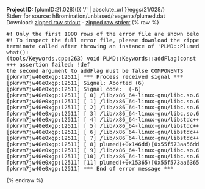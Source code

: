 **Project ID:** [plumID:21.028]({{ '/' | absolute_url }}eggs/21/028/)  
Stderr for source:  hBromination/unbiased/reagents/plumed.dat   
Download: [zipped raw stdout](plumed.dat.plumed.stdout.txt.zip) - [zipped raw stderr](plumed.dat.plumed.stderr.txt.zip) 
{% raw %}
<pre>
#! Only the first 1000 rows of the error file are shown below
#! To inspect the full error file, please download the zipped raw stderr file above
terminate called after throwing an instance of 'PLMD::Plumed::ExceptionError'
what():
(tools/Keywords.cpp:263) void PLMD::Keywords::addFlag(const std::string&, bool, const std::string&)
+++ assertion failed: !def
the second argument to addFlag must be false COMPONENTS
[pkrvm7jw40e0xgp:12511] *** Process received signal ***
[pkrvm7jw40e0xgp:12511] Signal: Aborted (6)
[pkrvm7jw40e0xgp:12511] Signal code:  (-6)
[pkrvm7jw40e0xgp:12511] [ 0] /lib/x86_64-linux-gnu/libc.so.6(+0x45330)[0x7fe9a6245330]
[pkrvm7jw40e0xgp:12511] [ 1] /lib/x86_64-linux-gnu/libc.so.6(pthread_kill+0x11c)[0x7fe9a629eb2c]
[pkrvm7jw40e0xgp:12511] [ 2] /lib/x86_64-linux-gnu/libc.so.6(gsignal+0x1e)[0x7fe9a624527e]
[pkrvm7jw40e0xgp:12511] [ 3] /lib/x86_64-linux-gnu/libc.so.6(abort+0xdf)[0x7fe9a62288ff]
[pkrvm7jw40e0xgp:12511] [ 4] /lib/x86_64-linux-gnu/libstdc++.so.6(+0xa5ff5)[0x7fe9a66a5ff5]
[pkrvm7jw40e0xgp:12511] [ 5] /lib/x86_64-linux-gnu/libstdc++.so.6(+0xbb0da)[0x7fe9a66bb0da]
[pkrvm7jw40e0xgp:12511] [ 6] /lib/x86_64-linux-gnu/libstdc++.so.6(_ZSt10unexpectedv+0x0)[0x7fe9a66a5a55]
[pkrvm7jw40e0xgp:12511] [ 7] /lib/x86_64-linux-gnu/libstdc++.so.6(+0xa5a6f)[0x7fe9a66a5a6f]
[pkrvm7jw40e0xgp:12511] [ 8] plumed(+0x146dd)[0x55f573aa56dd]
[pkrvm7jw40e0xgp:12511] [ 9] /lib/x86_64-linux-gnu/libc.so.6(+0x2a1ca)[0x7fe9a622a1ca]
[pkrvm7jw40e0xgp:12511] [10] /lib/x86_64-linux-gnu/libc.so.6(__libc_start_main+0x8b)[0x7fe9a622a28b]
[pkrvm7jw40e0xgp:12511] [11] plumed(+0x15365)[0x55f573aa6365]
[pkrvm7jw40e0xgp:12511] *** End of error message ***
</pre>
{% endraw %}
